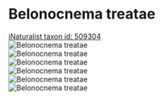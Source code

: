 
Belonocnema treatae
===================
  
[iNaturalist taxon id: 509304](https://www.inaturalist.org/taxa/509304)  
![Belonocnema treatae](https://inaturalist-open-data.s3.amazonaws.com/photos/171867430/medium.jpeg)  
![Belonocnema treatae](https://inaturalist-open-data.s3.amazonaws.com/photos/171867426/medium.jpeg)  
![Belonocnema treatae](https://inaturalist-open-data.s3.amazonaws.com/photos/171867373/medium.jpeg)  
![Belonocnema treatae](https://inaturalist-open-data.s3.amazonaws.com/photos/171867379/medium.jpeg)  
![Belonocnema treatae](https://inaturalist-open-data.s3.amazonaws.com/photos/171867382/medium.jpeg)  
![Belonocnema treatae](https://inaturalist-open-data.s3.amazonaws.com/photos/171867387/medium.jpeg)